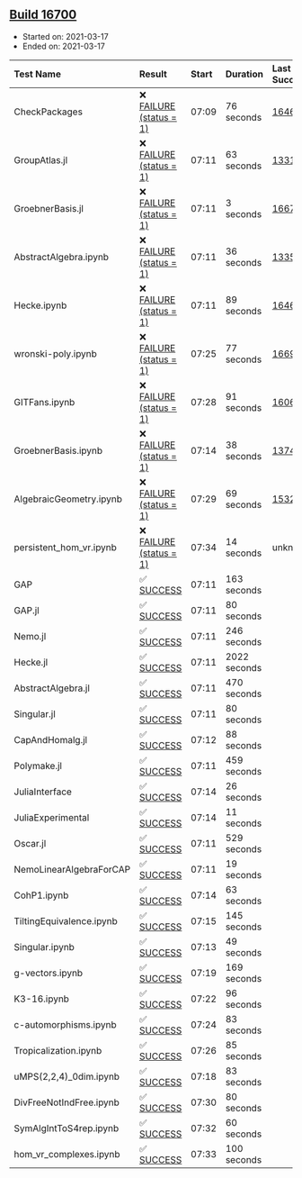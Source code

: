 ## [Build 16700](https://oscarci.mathematik.uni-kl.de/job/oscar/16700/)

* Started on: 2021-03-17
* Ended on: 2021-03-17

| Test Name    | Result | Start | Duration | Last Success | First Failure |
|:-------------|:-------|:------|:---------|:-------------|:--------------|
| CheckPackages | ❌ [FAILURE (status = 1)](https://oscarci.mathematik.uni-kl.de/job/oscar/16700/artifact/logs/build-16700/CheckPackages.log) | 07:09 | 76 seconds | [16463](https://oscarci.mathematik.uni-kl.de/job/oscar/16463/) | [16464](https://oscarci.mathematik.uni-kl.de/job/oscar/16464/) |
| GroupAtlas.jl | ❌ [FAILURE (status = 1)](https://oscarci.mathematik.uni-kl.de/job/oscar/16700/artifact/logs/build-16700/GroupAtlas.jl.log) | 07:11 | 63 seconds | [13311](https://oscarci.mathematik.uni-kl.de/job/oscar/13311/) | [13312](https://oscarci.mathematik.uni-kl.de/job/oscar/13312/) |
| GroebnerBasis.jl | ❌ [FAILURE (status = 1)](https://oscarci.mathematik.uni-kl.de/job/oscar/16700/artifact/logs/build-16700/GroebnerBasis.jl.log) | 07:11 | 3 seconds | [16676](https://oscarci.mathematik.uni-kl.de/job/oscar/16676/) | [16677](https://oscarci.mathematik.uni-kl.de/job/oscar/16677/) |
| AbstractAlgebra.ipynb | ❌ [FAILURE (status = 1)](https://oscarci.mathematik.uni-kl.de/job/oscar/16700/artifact/logs/build-16700/AbstractAlgebra.ipynb.log) | 07:11 | 36 seconds | [13355](https://oscarci.mathematik.uni-kl.de/job/oscar/13355/) | [13356](https://oscarci.mathematik.uni-kl.de/job/oscar/13356/) |
| Hecke.ipynb | ❌ [FAILURE (status = 1)](https://oscarci.mathematik.uni-kl.de/job/oscar/16700/artifact/logs/build-16700/Hecke.ipynb.log) | 07:11 | 89 seconds | [16463](https://oscarci.mathematik.uni-kl.de/job/oscar/16463/) | [16464](https://oscarci.mathematik.uni-kl.de/job/oscar/16464/) |
| wronski-poly.ipynb | ❌ [FAILURE (status = 1)](https://oscarci.mathematik.uni-kl.de/job/oscar/16700/artifact/logs/build-16700/wronski-poly.ipynb.log) | 07:25 | 77 seconds | [16699](https://oscarci.mathematik.uni-kl.de/job/oscar/16699/) | [16700](https://oscarci.mathematik.uni-kl.de/job/oscar/16700/) |
| GITFans.ipynb | ❌ [FAILURE (status = 1)](https://oscarci.mathematik.uni-kl.de/job/oscar/16700/artifact/logs/build-16700/GITFans.ipynb.log) | 07:28 | 91 seconds | [16068](https://oscarci.mathematik.uni-kl.de/job/oscar/16068/) | [16069](https://oscarci.mathematik.uni-kl.de/job/oscar/16069/) |
| GroebnerBasis.ipynb | ❌ [FAILURE (status = 1)](https://oscarci.mathematik.uni-kl.de/job/oscar/16700/artifact/logs/build-16700/GroebnerBasis.ipynb.log) | 07:14 | 38 seconds | [13748](https://oscarci.mathematik.uni-kl.de/job/oscar/13748/) | [13749](https://oscarci.mathematik.uni-kl.de/job/oscar/13749/) |
| AlgebraicGeometry.ipynb | ❌ [FAILURE (status = 1)](https://oscarci.mathematik.uni-kl.de/job/oscar/16700/artifact/logs/build-16700/AlgebraicGeometry.ipynb.log) | 07:29 | 69 seconds | [15322](https://oscarci.mathematik.uni-kl.de/job/oscar/15322/) | [15323](https://oscarci.mathematik.uni-kl.de/job/oscar/15323/) |
| persistent_hom_vr.ipynb | ❌ [FAILURE (status = 1)](https://oscarci.mathematik.uni-kl.de/job/oscar/16700/artifact/logs/build-16700/persistent_hom_vr.ipynb.log) | 07:34 | 14 seconds | unknown | unknown |
| GAP | ✅ [SUCCESS](https://oscarci.mathematik.uni-kl.de/job/oscar/16700/artifact/logs/build-16700/GAP.log) | 07:11 | 163 seconds |  |  |
| GAP.jl | ✅ [SUCCESS](https://oscarci.mathematik.uni-kl.de/job/oscar/16700/artifact/logs/build-16700/GAP.jl.log) | 07:11 | 80 seconds |  |  |
| Nemo.jl | ✅ [SUCCESS](https://oscarci.mathematik.uni-kl.de/job/oscar/16700/artifact/logs/build-16700/Nemo.jl.log) | 07:11 | 246 seconds |  |  |
| Hecke.jl | ✅ [SUCCESS](https://oscarci.mathematik.uni-kl.de/job/oscar/16700/artifact/logs/build-16700/Hecke.jl.log) | 07:11 | 2022 seconds |  |  |
| AbstractAlgebra.jl | ✅ [SUCCESS](https://oscarci.mathematik.uni-kl.de/job/oscar/16700/artifact/logs/build-16700/AbstractAlgebra.jl.log) | 07:11 | 470 seconds |  |  |
| Singular.jl | ✅ [SUCCESS](https://oscarci.mathematik.uni-kl.de/job/oscar/16700/artifact/logs/build-16700/Singular.jl.log) | 07:11 | 80 seconds |  |  |
| CapAndHomalg.jl | ✅ [SUCCESS](https://oscarci.mathematik.uni-kl.de/job/oscar/16700/artifact/logs/build-16700/CapAndHomalg.jl.log) | 07:12 | 88 seconds |  |  |
| Polymake.jl | ✅ [SUCCESS](https://oscarci.mathematik.uni-kl.de/job/oscar/16700/artifact/logs/build-16700/Polymake.jl.log) | 07:11 | 459 seconds |  |  |
| JuliaInterface | ✅ [SUCCESS](https://oscarci.mathematik.uni-kl.de/job/oscar/16700/artifact/logs/build-16700/JuliaInterface.log) | 07:14 | 26 seconds |  |  |
| JuliaExperimental | ✅ [SUCCESS](https://oscarci.mathematik.uni-kl.de/job/oscar/16700/artifact/logs/build-16700/JuliaExperimental.log) | 07:14 | 11 seconds |  |  |
| Oscar.jl | ✅ [SUCCESS](https://oscarci.mathematik.uni-kl.de/job/oscar/16700/artifact/logs/build-16700/Oscar.jl.log) | 07:11 | 529 seconds |  |  |
| NemoLinearAlgebraForCAP | ✅ [SUCCESS](https://oscarci.mathematik.uni-kl.de/job/oscar/16700/artifact/logs/build-16700/NemoLinearAlgebraForCAP.log) | 07:11 | 19 seconds |  |  |
| CohP1.ipynb | ✅ [SUCCESS](https://oscarci.mathematik.uni-kl.de/job/oscar/16700/artifact/logs/build-16700/CohP1.ipynb.log) | 07:14 | 63 seconds |  |  |
| TiltingEquivalence.ipynb | ✅ [SUCCESS](https://oscarci.mathematik.uni-kl.de/job/oscar/16700/artifact/logs/build-16700/TiltingEquivalence.ipynb.log) | 07:15 | 145 seconds |  |  |
| Singular.ipynb | ✅ [SUCCESS](https://oscarci.mathematik.uni-kl.de/job/oscar/16700/artifact/logs/build-16700/Singular.ipynb.log) | 07:13 | 49 seconds |  |  |
| g-vectors.ipynb | ✅ [SUCCESS](https://oscarci.mathematik.uni-kl.de/job/oscar/16700/artifact/logs/build-16700/g-vectors.ipynb.log) | 07:19 | 169 seconds |  |  |
| K3-16.ipynb | ✅ [SUCCESS](https://oscarci.mathematik.uni-kl.de/job/oscar/16700/artifact/logs/build-16700/K3-16.ipynb.log) | 07:22 | 96 seconds |  |  |
| c-automorphisms.ipynb | ✅ [SUCCESS](https://oscarci.mathematik.uni-kl.de/job/oscar/16700/artifact/logs/build-16700/c-automorphisms.ipynb.log) | 07:24 | 83 seconds |  |  |
| Tropicalization.ipynb | ✅ [SUCCESS](https://oscarci.mathematik.uni-kl.de/job/oscar/16700/artifact/logs/build-16700/Tropicalization.ipynb.log) | 07:26 | 85 seconds |  |  |
| uMPS(2,2,4)_0dim.ipynb | ✅ [SUCCESS](https://oscarci.mathematik.uni-kl.de/job/oscar/16700/artifact/logs/build-16700/uMPS-2-2-4-_0dim.ipynb.log) | 07:18 | 83 seconds |  |  |
| DivFreeNotIndFree.ipynb | ✅ [SUCCESS](https://oscarci.mathematik.uni-kl.de/job/oscar/16700/artifact/logs/build-16700/DivFreeNotIndFree.ipynb.log) | 07:30 | 80 seconds |  |  |
| SymAlgIntToS4rep.ipynb | ✅ [SUCCESS](https://oscarci.mathematik.uni-kl.de/job/oscar/16700/artifact/logs/build-16700/SymAlgIntToS4rep.ipynb.log) | 07:32 | 60 seconds |  |  |
| hom_vr_complexes.ipynb | ✅ [SUCCESS](https://oscarci.mathematik.uni-kl.de/job/oscar/16700/artifact/logs/build-16700/hom_vr_complexes.ipynb.log) | 07:33 | 100 seconds |  |  |
